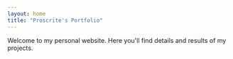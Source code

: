 ```yaml
---
layout: home
title: "Proscrite's Portfolio"
---
```


Welcome to my personal website. Here you'll find details and results of my projects.
